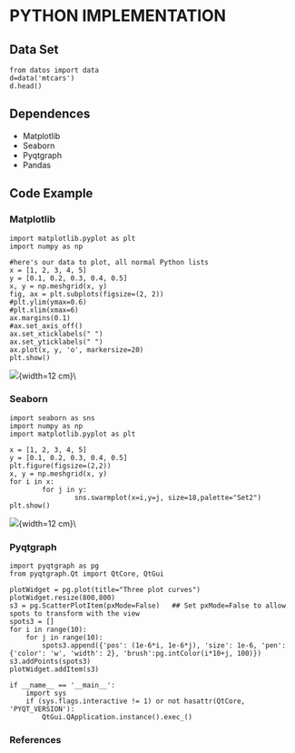 # PYTHON IMPLEMENTATION 


## Data Set


~~~~{.python}
from datos import data
d=data('mtcars')
d.head()
~~~~~~~~~~~~~




## Dependences

* Matplotlib
* Seaborn
* Pyqtgraph
* Pandas


## Code Example


### Matplotlib


~~~~{.python}
import matplotlib.pyplot as plt
import numpy as np

#here's our data to plot, all normal Python lists
x = [1, 2, 3, 4, 5]
y = [0.1, 0.2, 0.3, 0.4, 0.5]
x, y = np.meshgrid(x, y)
fig, ax = plt.subplots(figsize=(2, 2))
#plt.ylim(ymax=0.6)
#plt.xlim(xmax=6)
ax.margins(0.1)
#ax.set_axis_off()
ax.set_xticklabels(" ")
ax.set_yticklabels(" ")
ax.plot(x, y, 'o', markersize=20)
plt.show()
~~~~~~~~~~~~~

![](figures/A33Dot_MatrixPy_figure2_1.png){width=12 cm}\



### Seaborn


~~~~{.python}
import seaborn as sns
import numpy as np
import matplotlib.pyplot as plt

x = [1, 2, 3, 4, 5]
y = [0.1, 0.2, 0.3, 0.4, 0.5]
plt.figure(figsize=(2,2))
x, y = np.meshgrid(x, y)
for i in x:
        for j in y:
                sns.swarmplot(x=i,y=j, size=18,palette="Set2")
plt.show()
~~~~~~~~~~~~~

![](figures/A33Dot_MatrixPy_figure3_1.png){width=12 cm}\



### Pyqtgraph


~~~~{.python}
import pyqtgraph as pg
from pyqtgraph.Qt import QtCore, QtGui

plotWidget = pg.plot(title="Three plot curves")
plotWidget.resize(800,800)
s3 = pg.ScatterPlotItem(pxMode=False)   ## Set pxMode=False to allow
spots to transform with the view
spots3 = []
for i in range(10):
    for j in range(10):
        spots3.append({'pos': (1e-6*i, 1e-6*j), 'size': 1e-6, 'pen':
{'color': 'w', 'width': 2}, 'brush':pg.intColor(i*10+j, 100)})
s3.addPoints(spots3)
plotWidget.addItem(s3)

if __name__ == '__main__':
    import sys
    if (sys.flags.interactive != 1) or not hasattr(QtCore,
'PYQT_VERSION'):
        QtGui.QApplication.instance().exec_()
~~~~~~~~~~~~~




### References
